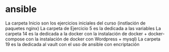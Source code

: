 # ansible
La carpeta Inicio son los ejercicios iniciales del curso (instlación de paquetes nginx)
La carpeta de Ejercicio 5 es la dedicada a las variables
La carpeta 14 es la dedicada a la docker con la instalación de docker + docker-compose con la instalación de docker con Wordpress + mysql)
La carpeta 19 es la dedicada al vault con el uso de ansible con encriptación